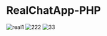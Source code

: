 # RealChatApp-PHP

![real1](https://github.com/GHAZI-ALANZI/RealChatApp-PHP/assets/105205339/7436a9e4-19a9-4536-9085-f5052b7196fc)
![222](https://github.com/GHAZI-ALANZI/RealChatApp-PHP/assets/105205339/71fcf2f1-3a14-42d2-941a-f9c773983448)
![33](https://github.com/GHAZI-ALANZI/RealChatApp-PHP/assets/105205339/cb9c24ea-1d2a-485c-a0a2-7aa80f0bc5bd)
